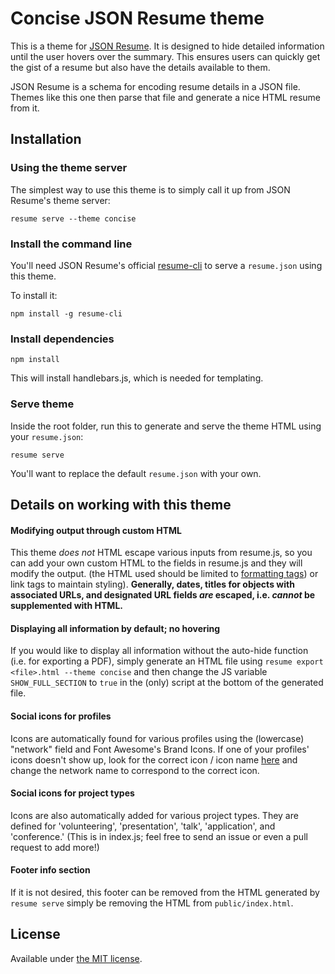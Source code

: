 # Concise JSON Resume theme
<!-- [![](https://badge.fury.io/js/jsonresume-theme-concise.svg)](https://www.npmjs.org/package/jsonresume-theme-concise) -->
This is a theme for [JSON Resume](http://jsonresume.org). It is designed to hide detailed information until the user hovers over the summary. This ensures users can quickly get the gist of a resume but also have the details available to them.

JSON Resume is a schema for encoding resume details in a JSON file. Themes like this one then parse that file and generate a nice HTML resume from it.

## Installation
### Using the theme server
The simplest way to use this theme is to simply call it up from JSON Resume's theme server:

```
resume serve --theme concise
```

### Install the command line

You'll need JSON Resume's official [resume-cli](https://github.com/jsonresume/resume-cli) to serve a `resume.json` using this theme.

To install it:

```
npm install -g resume-cli
```

### Install dependencies
```
npm install
```
This will install handlebars.js, which is needed for templating.

### Serve theme

Inside the root folder, run this to generate and serve the theme HTML using your `resume.json`:

```
resume serve
```

You'll want to replace the default `resume.json` with your own.

## Details on working with this theme

#### Modifying output through custom HTML
This theme _does not_ HTML escape various inputs from resume.js, so you can add your own custom HTML to the fields in resume.js and they will modify the output. (the HTML used should be limited to [formatting tags](https://www.w3schools.com/html/html_formatting.asp)) or link tags to maintain styling).
**Generally, dates, titles for objects with associated URLs, and designated URL fields _are_ escaped, i.e. _cannot_ be supplemented with HTML.**

#### Displaying all information by default; no hovering
If you would like to display all information without the auto-hide function (i.e. for exporting a PDF), simply generate an HTML file using `resume export <file>.html --theme concise` and then change the JS variable `SHOW_FULL_SECTION` to `true` in the (only) script at the bottom of the generated file.

#### Social icons for profiles
Icons are automatically found for various profiles using the (lowercase) "network" field and Font Awesome's Brand Icons. If one of your profiles' icons doesn't show up, look for the correct icon / icon name [here](http://fontawesome.io/icons#brand) and change the network name to correspond to the correct icon.
<!-- If there is not an available icon, the network name is simply shown. -->

#### Social icons for project types
Icons are also automatically added for various project types. They are defined for 'volunteering', 'presentation', 'talk', 'application', and 'conference.' (This is in index.js; feel free to send an issue or even a pull request to add more!)

#### Footer info section
If it is not desired, this footer can be removed from the HTML generated by `resume serve` simply be removing the HTML from `public/index.html`.

## License

Available under [the MIT license](http://mths.be/mit).
